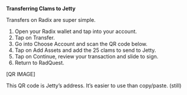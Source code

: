 **Transferring Clams to Jetty**

Transfers on Radix are super simple.

1. Open your Radix wallet and tap into your account.
2. Tap on Transfer.
3. Go into Choose Account and scan the QR code below.
4. Tap on Add Assets and add the 25 clams to send to Jetty.
5. Tap on Continue, review your transaction and slide to sign.
6. Return to RadQuest.

[QR IMAGE]

This QR code is Jetty’s address. It’s easier to use than copy/paste. (still)
